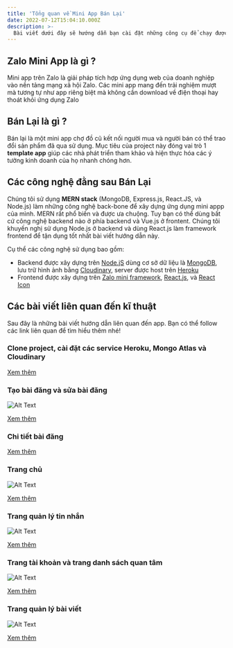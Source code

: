 ```yaml
---
title: 'Tổng quan về Mini App Bán Lại'
date: 2022-07-12T15:04:10.000Z
description: >-
  Bài viết dưới đây sẽ hướng dẫn bạn cài đặt những công cụ để chạy được app, cách chạy ứng dụng trên thiết bị của bạn và đi qua chi tiết kĩ thuật để bạn có thể áp dụng ngay vào ứng dụng mini app của bạn.
---
```

## Zalo Mini App là gì ?
Mini app trên Zalo là giải pháp tích hợp ứng dụng web của doanh nghiệp vào nền tảng mạng xã hội Zalo. Các mini app mang đến trải nghiệm mượt mà tương tự như app riêng biệt mà không cần download về điện thoại hay thoát khỏi ứng dụng Zalo
## Bán Lại là gì ?
Bán lại là một mini app chợ đồ cũ kết nối người mua và người bán có thể trao đổi sản phẩm đã qua sử dụng.
Mục tiêu của project này đóng vai trò 1 **template app** giúp các nhà phát triển tham khảo và hiện thực
hóa các ý tưởng kinh doanh của họ nhanh chóng hơn.
## Các công nghệ đằng sau Bán Lại
Chúng tôi sử dụng **MERN stack** (MongoDB, Express.js, React.JS, và Node.js) làm những công nghệ back-bone để xây dựng ứng dụng mini appp của mình. MERN rất phổ biến và được ưa chuộng. Tuy bạn có thể dùng bất cứ công nghệ backend nào ở phía backend và Vue.js 
ở frontent. Chúng tôi khuyến nghị sử dụng Node.js ở backend và dùng React.js làm framework frontend để tận dụng tốt nhất bài viết hướng dẫn này.

Cụ thể các công nghệ sử dụng bao gồm:
* Backend được xây dựng trên [Node.jS](https://nodejs.org/) dùng cơ sở dữ liệu là [MongoDB](https://www.mongodb.com/atlas/database), lưu trữ hình ảnh bằng [Cloudinary](https://cloudinary.com/), server được host trên [Heroku](https://heroku.com/)
* Frontend được xây dựng trên [Zalo mini framework](https://mini.zalo.me/docs/ui), [React.js](https://reactjs.org/), và [React Icon](https://react-icons.github.io/react-icons/)

## Các bài viết liên quan đến kĩ thuật
Sau đây là những bài viết hướng dẫn liên quan đến app. Bạn có thể follow các link liên quan để tìm hiểu thêm nhé!
### Clone project, cài đặt các service Heroku, Mongo Atlas và Cloudinary
[Xem thêm](https://scintillating-haupia-01fe5d.netlify.app/post/setting-up-tutorial/)

### Tạo bài đăng và sửa bài đăng
![Alt Text](https://scintillating-haupia-01fe5d.netlify.app/img/create.gif)

[Xem thêm](https://scintillating-haupia-01fe5d.netlify.app/post/create-post-tutorial/)

### Chi tiết bài đăng
[Xem thêm](https://scintillating-haupia-01fe5d.netlify.app/post/post-details-tutorial/)

### Trang chủ
![Alt Text](https://scintillating-haupia-01fe5d.netlify.app/img/home.gif)

[Xem thêm](https://scintillating-haupia-01fe5d.netlify.app/post/home-page-tutorial/)

### Trang quản lý tin nhắn
![Alt Text](https://scintillating-haupia-01fe5d.netlify.app/img/messages.gif)

[Xem thêm](https://scintillating-haupia-01fe5d.netlify.app/post/message-page-tutorial/)

### Trang tài khoản và trang danh sách quan tâm
![Alt Text](https://scintillating-haupia-01fe5d.netlify.app/img/account.gif)

[Xem thêm](https://scintillating-haupia-01fe5d.netlify.app/post/account-page-tutorial/)

### Trang quản lý bài viết
![Alt Text](https://scintillating-haupia-01fe5d.netlify.app/img/manage-post.gif)

[Xem thêm](https://scintillating-haupia-01fe5d.netlify.app/post/manage-posts-page-tutorial/)

